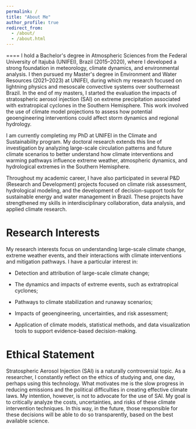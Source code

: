 ```yaml
---
permalink: /
title: "About Me"
author_profile: true
redirect_from: 
  - /about/
  - /about.html
---
```

 
====
I hold a Bachelor's degree in Atmospheric Sciences from the Federal University of Itajubá (UNIFEI), Brazil (2015–2020), where I developed a strong foundation in meteorology, climate dynamics, and environmental analysis. I then pursued my Master's degree in Environment and Water Resources (2021–2023) at UNIFEI, during which my research focused on lightning physics and mesoscale convective systems over southerneast Brazil. In the end of my masters, I started the evaluation the impacts of stratospheric aerosol injection (SAI) on extreme precipitation associated with extratropical cyclones in the Southern Hemisphere. This work involved the use of climate model projections to assess how potential geoengineering interventions could affect storm dynamics and regional hydrology.

I am currently completing my PhD at UNIFEI in the Climate and Sustainability program. My doctoral research extends this line of investigation by analyzing large-scale circulation patterns and future climate scenarios to better understand how climate interventions and warming pathways influence extreme weather, atmospheric dynamics, and hydrological extremes in the Southern Hemisphere.

Throughout my academic career, I have also participated in several P&D (Research and Development) projects focused on climate risk assessment, hydrological modeling, and the development of decision-support tools for sustainable energy and water management in Brazil. These projects have strengthened my skills in interdisciplinary collaboration, data analysis, and applied climate research.

**Research Interests**
======
My research interests focus on understanding large-scale climate change, extreme weather events, and their interactions with climate interventions and mitigation pathways. I have a particular interest in:

- Detection and attribution of large-scale climate change;

- The dynamics and impacts of extreme events, such as extratropical cyclones;

- Pathways to climate stabilization and runaway scenarios;

- Impacts of geoengineering, uncertainties, and risk assessment;

- Application of climate models, statistical methods, and data visualization tools to support evidence-based decision-making.

**Ethical Statement**
======
Stratospheric Aerosol Injection (SAI) is a naturally controversial topic. As a researcher, I constantly reflect on the ethics of studying and, one day, perhaps using this technology. What motivates me is the slow progress in reducing emissions and the political difficulties in creating effective climate laws. My intention, however, is not to advocate for the use of SAI. My goal is to critically analyze the costs, uncertainties, and risks of these climate intervention techniques. In this way, in the future, those responsible for these decisions will be able to do so transparently, based on the best available science.
